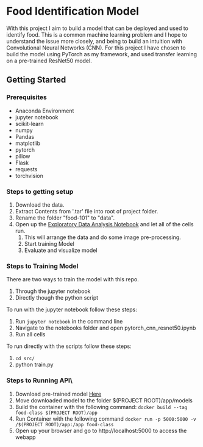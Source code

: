 # Food Identification Model

With this project I aim to build a model that can be deployed and used to identify food. This is a common machine learning problem and I hope to understand the issue more closely, and being to build an intuition with Convolutional Neural Networks (CNN). For this project I have chosen to build the model using PyTorch as my framework, and used transfer learning on a pre-trained ResNet50 model.

## Getting Started

### Prerequisites

* Anaconda Environment
* jupyter notebook
* scikit-learn
* numpy
* Pandas
* matplotlib
* pytorch
* pillow
* Flask
* requests
* torchvision

### Steps to getting setup
1. Download the data.
2. Extract Contents from '.tar' file into root of project folder.
3. Rename the folder "food-101" to "data".
3. Open up the [Exploratory Data Analysis Notebook](notebooks/pytorch_cnn_resnet50.ipynb) and let all of the cells run. 
    1. This will arrange the data and do some image pre-processing. 
    2. Start training Model
    3. Evaluate and visualize model

### Steps to Training Model
There are two ways to train the model with this repo.
1. Through the jupyter notebook
2. Directly though the python script

To run with the jupyter notebook follow these steps:
1. Run `jupyter notebook` in the command line
2. Navigate to the notebooks folder and open pytorch_cnn_resnet50.ipynb
3. Run all cells

To run directly with the scripts follow these steps:
1. `cd src/`
2. python train.py

### Steps to Running API\
1. Download pre-trained model [Here](https://drive.google.com/open?id=1pixiwUplEVh-ZjTtYERvec-ijsHIKby6)
2. Move downloaded model to the folder $(PROJECT ROOT)/app/models
2. Build the container with the following command: `docker build --tag food-class $(PROJECT ROOT)/app`
2. Run Container with the following command `docker run -p 5000:5000 -v /$(PROJECT ROOT)/app:/app food-class`
3. Open up your browser and go to http://localhost:5000 to access the webapp



